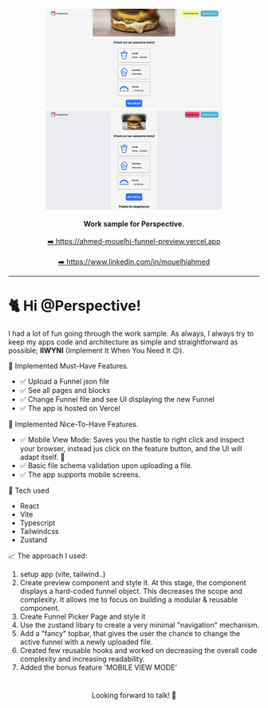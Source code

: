 <p align="center">
   <img src="docAssets/big-screen-normal.png" height="200" />
    <img src="docAssets/big-screen-mobile-view-on.png" height="200" />
    <br>
    <br>
    <b>Work sample for Perspective.</b>
    <br>
    <br>
    <a href="https://ahmed-mouelhi-funnel-preview.vercel.app">➡️ https://ahmed-mouelhi-funnel-preview.vercel.app</a>
    <br>
    <br>
    <a href="https://www.linkedin.com/in/mouelhiahmed">➡️ https://www.linkedin.com/in/mouelhiahmed </a>
</p>

___

# 🐈  Hi @Perspective!

I had a lot of fun going through the work sample. As always, I always try to keep my apps code and architecture as simple and straightforward as possible;  **IIWYNI** (Implement It When You Need It 😉).



🏅 Implemented Must-Have Features.

- ✅ Upload a Funnel json file
- ✅ See all pages and blocks
- ✅ Change Funnel file and see UI displaying the new Funnel
- ✅ The app is hosted on Vercel

🎁 Implemented Nice-To-Have Features.

- ✅ Mobile View Mode: Saves you the hastle to right click and inspect your browser, instead jus click on the feature button, and the UI will adapt itself. 🥰
- ✅ Basic file  schema validation upon uploading a file.
- ✅ The app supports mobile screens.

🧰 Tech used

* React
* Vite
* Typescript
* Tailwindcss
* Zustand

📈 The approach I used: 

1. setup app (vite, tailwind..)
2. Create preview component and style it. At this stage, the component displays a hard-coded funnel object. This decreases the scope and complexity. It allows me to focus on building a modular & reusable component. 
3. Create Funnel Picker Page and style it
4. Use the zustand libary to create a very minimal "navigation" mechanism.
5. Add a "fancy" topbar, that gives the user the chance to change the active funnel with a newly uploaded file.
6. Created few reusable hooks and worked on decreasing the overall code complexity and increasing readability.  
7. Added the bonus feature 'MOBILE VIEW MODE‘
# 
<p align="center">
   Looking forward to talk! 🚀
<p/>
